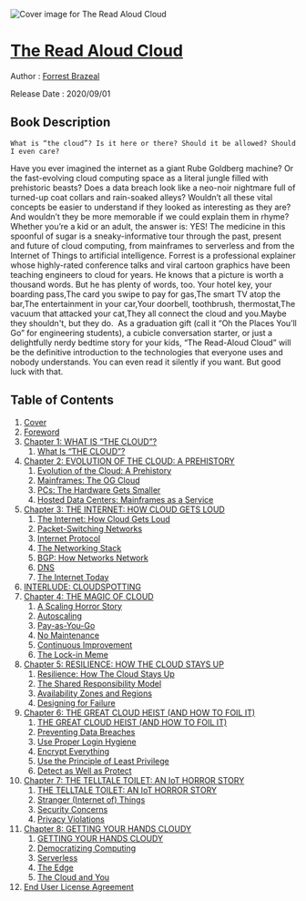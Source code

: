 ![Cover image for The Read Aloud Cloud](https://imgdetail.ebookreading.net/cover/cover/20201212/EB9781119677628.jpg)

[The Read Aloud Cloud](https://ebookreading.net/view/book/The+Read+Aloud+Cloud-EB9781119677628_1.html "The Read Aloud Cloud")
====================================================================================================================

Author : [Forrest Brazeal](https://ebookreading.net/search/author/Forrest+Brazeal)

Release Date : 2020/09/01

Book Description
-----------------


    
    What is “the cloud”? Is it here or there? Should it be allowed? Should I even care?
Have you ever imagined the internet as a giant Rube Goldberg machine? Or the fast-evolving cloud computing space as a literal jungle filled with prehistoric beasts? Does a data breach look like a neo-noir nightmare full of turned-up coat collars and rain-soaked alleys? Wouldn’t all these vital concepts be easier to understand if they looked as interesting as they are? And wouldn’t they be more memorable if we could explain them in rhyme? Whether you’re a kid or an adult, the answer is: YES!
The medicine in this spoonful of sugar is a sneaky-informative tour through the past, present and future of cloud computing, from mainframes to serverless and from the Internet of Things to artificial intelligence. Forrest is a professional explainer whose highly-rated conference talks and viral cartoon graphics have been teaching engineers to cloud for years. He knows that a picture is worth a thousand words. But he has plenty of words, too.
Your hotel key, your boarding pass,The card you swipe to pay for gas,The smart TV atop the bar,The entertainment in your car,Your doorbell, toothbrush, thermostat,The vacuum that attacked your cat,They all connect the cloud and you.Maybe they shouldn't, but they do.&nbsp;
As a graduation gift (call it “Oh the Places You’ll Go” for engineering students), a cubicle conversation starter, or just a delightfully nerdy bedtime story for your kids, “The Read-Aloud Cloud” will be the definitive introduction to the technologies that everyone uses and nobody understands. You can even read it silently if you want. But good luck with that.

  

Table of Contents
-----------------

1. [Cover](https://ebookreading.net/view/book/The+Read+Aloud+Cloud-EB9781119677628_1.html)
1. [Foreword](https://ebookreading.net/view/book/The+Read+Aloud+Cloud-EB9781119677628_4.html)
1. [Chapter 1: WHAT IS “THE CLOUD”?](https://ebookreading.net/view/book/The+Read+Aloud+Cloud-EB9781119677628_5.html)
    1. [What Is “THE CLOUD”?](https://ebookreading.net/view/book/The+Read+Aloud+Cloud-EB9781119677628_5.html#head-2-1)
1. [Chapter 2: EVOLUTION OF THE CLOUD: A PREHISTORY](https://ebookreading.net/view/book/The+Read+Aloud+Cloud-EB9781119677628_6.html)
    1. [Evolution of the Cloud: A Prehistory](https://ebookreading.net/view/book/The+Read+Aloud+Cloud-EB9781119677628_6.html#head-2-3)
    1. [Mainframes: The OG Cloud](https://ebookreading.net/view/book/The+Read+Aloud+Cloud-EB9781119677628_6.html#head-2-4)
    1. [PCs: The Hardware Gets Smaller](https://ebookreading.net/view/book/The+Read+Aloud+Cloud-EB9781119677628_6.html#head-2-5)
    1. [Hosted Data Centers: Mainframes as a Service](https://ebookreading.net/view/book/The+Read+Aloud+Cloud-EB9781119677628_6.html#head-2-6)
1. [Chapter 3: THE INTERNET: HOW CLOUD GETS LOUD](https://ebookreading.net/view/book/The+Read+Aloud+Cloud-EB9781119677628_7.html)
    1. [The Internet: How Cloud Gets Loud](https://ebookreading.net/view/book/The+Read+Aloud+Cloud-EB9781119677628_7.html#head-3-2)
    1. [Packet-Switching Networks](https://ebookreading.net/view/book/The+Read+Aloud+Cloud-EB9781119677628_7.html#head-2-8)
    1. [Internet Protocol](https://ebookreading.net/view/book/The+Read+Aloud+Cloud-EB9781119677628_7.html#head-2-9)
    1. [The Networking Stack](https://ebookreading.net/view/book/The+Read+Aloud+Cloud-EB9781119677628_7.html#head-2-10)
    1. [BGP: How Networks Network](https://ebookreading.net/view/book/The+Read+Aloud+Cloud-EB9781119677628_7.html#head-2-11)
    1. [DNS](https://ebookreading.net/view/book/The+Read+Aloud+Cloud-EB9781119677628_7.html#head-2-12)
    1. [The Internet Today](https://ebookreading.net/view/book/The+Read+Aloud+Cloud-EB9781119677628_7.html#head-2-13)
1. [INTERLUDE: CLOUDSPOTTING](https://ebookreading.net/view/book/The+Read+Aloud+Cloud-EB9781119677628_8.html)
1. [Chapter 4: THE MAGIC OF CLOUD](https://ebookreading.net/view/book/The+Read+Aloud+Cloud-EB9781119677628_9.html)
    1. [A Scaling Horror Story](https://ebookreading.net/view/book/The+Read+Aloud+Cloud-EB9781119677628_9.html#head-3-3)
    1. [Autoscaling](https://ebookreading.net/view/book/The+Read+Aloud+Cloud-EB9781119677628_9.html#head-2-15)
    1. [Pay-as-You-Go](https://ebookreading.net/view/book/The+Read+Aloud+Cloud-EB9781119677628_9.html#head-2-16)
    1. [No Maintenance](https://ebookreading.net/view/book/The+Read+Aloud+Cloud-EB9781119677628_9.html#head-2-17)
    1. [Continuous Improvement](https://ebookreading.net/view/book/The+Read+Aloud+Cloud-EB9781119677628_9.html#head-2-18)
    1. [The Lock-in Meme](https://ebookreading.net/view/book/The+Read+Aloud+Cloud-EB9781119677628_9.html#head-2-19)
1. [Chapter 5: RESILIENCE: HOW THE CLOUD STAYS UP](https://ebookreading.net/view/book/The+Read+Aloud+Cloud-EB9781119677628_10.html)
    1. [Resilience: How The Cloud Stays Up](https://ebookreading.net/view/book/The+Read+Aloud+Cloud-EB9781119677628_10.html#head-3-4)
    1. [The Shared Responsibility Model](https://ebookreading.net/view/book/The+Read+Aloud+Cloud-EB9781119677628_10.html#head-2-21)
    1. [Availability Zones and Regions](https://ebookreading.net/view/book/The+Read+Aloud+Cloud-EB9781119677628_10.html#head-2-22)
    1. [Designing for Failure](https://ebookreading.net/view/book/The+Read+Aloud+Cloud-EB9781119677628_10.html#head-2-23)
1. [Chapter 6: THE GREAT CLOUD HEIST (AND HOW TO FOIL IT)](https://ebookreading.net/view/book/The+Read+Aloud+Cloud-EB9781119677628_11.html)
    1. [THE GREAT CLOUD HEIST (AND HOW TO&nbsp;FOIL IT)](https://ebookreading.net/view/book/The+Read+Aloud+Cloud-EB9781119677628_11.html#head-2-24)
    1. [Preventing Data Breaches](https://ebookreading.net/view/book/The+Read+Aloud+Cloud-EB9781119677628_11.html#head-2-25)
    1. [Use Proper Login Hygiene](https://ebookreading.net/view/book/The+Read+Aloud+Cloud-EB9781119677628_11.html#head-2-26)
    1. [Encrypt Everything](https://ebookreading.net/view/book/The+Read+Aloud+Cloud-EB9781119677628_11.html#head-2-27)
    1. [Use the Principle of Least Privilege](https://ebookreading.net/view/book/The+Read+Aloud+Cloud-EB9781119677628_11.html#head-2-28)
    1. [Detect as Well as Protect](https://ebookreading.net/view/book/The+Read+Aloud+Cloud-EB9781119677628_11.html#head-2-29)
1. [Chapter 7: THE TELLTALE TOILET: AN IoT HORROR STORY](https://ebookreading.net/view/book/The+Read+Aloud+Cloud-EB9781119677628_12.html)
    1. [THE TELLTALE TOILET: AN IoT HORROR STORY](https://ebookreading.net/view/book/The+Read+Aloud+Cloud-EB9781119677628_12.html#head-2-30)
    1. [Stranger (Internet of) Things](https://ebookreading.net/view/book/The+Read+Aloud+Cloud-EB9781119677628_12.html#head-2-31)
    1. [Security Concerns](https://ebookreading.net/view/book/The+Read+Aloud+Cloud-EB9781119677628_12.html#head-2-32)
    1. [Privacy Violations](https://ebookreading.net/view/book/The+Read+Aloud+Cloud-EB9781119677628_12.html#head-2-33)
1. [Chapter 8: GETTING YOUR HANDS CLOUDY](https://ebookreading.net/view/book/The+Read+Aloud+Cloud-EB9781119677628_13.html)
    1. [GETTING YOUR HANDS CLOUDY](https://ebookreading.net/view/book/The+Read+Aloud+Cloud-EB9781119677628_13.html#head-2-34)
    1. [Democratizing Computing](https://ebookreading.net/view/book/The+Read+Aloud+Cloud-EB9781119677628_13.html#head-2-35)
    1. [Serverless](https://ebookreading.net/view/book/The+Read+Aloud+Cloud-EB9781119677628_13.html#head-2-36)
    1. [The Edge](https://ebookreading.net/view/book/The+Read+Aloud+Cloud-EB9781119677628_13.html#head-2-37)
    1. [The Cloud and You](https://ebookreading.net/view/book/The+Read+Aloud+Cloud-EB9781119677628_13.html#head-2-38)
1. [End User License Agreement](https://ebookreading.net/view/book/The+Read+Aloud+Cloud-EB9781119677628_19.html)

